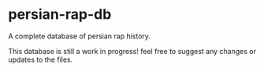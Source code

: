 # persian-rap-db
A complete database of persian rap history.

This database is still a work in progress! feel free to suggest any changes or updates to the files.